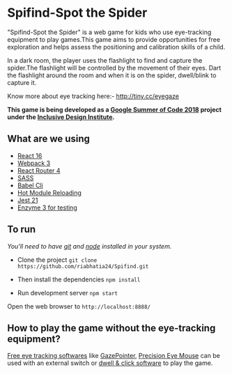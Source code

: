 # Spifind-Spot the Spider 

"Spifind-Spot the Spider" is a web game for kids who use eye-tracking equipment to play games.This game aims to provide opportunities for free exploration and helps assess the positioning and calibration skills of a child.

In a dark room, the player uses the flashlight to find and capture the spider.The flashlight will be controlled by the movement of their eyes. Dart the flashlight around the room and when it is on the spider, dwell/blink to capture it.

Know more about eye tracking here:- http://tiny.cc/eyegaze

**This game is being developed as a [Google Summer of Code 2018](https://summerofcode.withgoogle.com/) project under the [Inclusive Design Institute](https://inclusivedesign.ca/).**


## What are we using
- [React 16](https://reactjs.org/) 
- [Webpack 3](https://webpack.js.org/)
- [React Router 4](https://reacttraining.com/react-router/core/guides/philosophy)
- [SASS](https://sass-lang.com/)
- [Babel Cli](https://babeljs.io/docs/en/babel-cli.html)
- [Hot Module Reloading](https://webpack.js.org/concepts/hot-module-replacement/)
- [Jest 21](https://jestjs.io/docs/en/tutorial-react)
- [Enzyme 3 for testing](https://github.com/airbnb/enzyme)


## To run
*You'll need to have [git](https://git-scm.com/) and [node](https://nodejs.org/en/) installed in your system.*

- Clone the project
`git clone https://github.com/riabhatia24/Spifind.git`

- Then install the dependencies
`npm install`

- Run development server
`npm start`

Open the web browser to `http://localhost:8888/`

## How to play the game without the eye-tracking equipment?
[Free eye tracking softwares](https://imotions.com/blog/free-eye-tracking-software/) like [GazePointer](https://sourceforge.net/projects/gazepointer/), [Precision Eye Mouse](https://precisiongazemouse.com/using-precision-gaze-mouse.html) can be used with an external switch or [dwell & click software](https://thinksmartbox.com/download-dwell-clicker-2/thank-you-for-downloading-dwell-clicker/) to play the game. 













